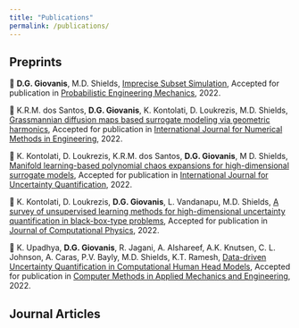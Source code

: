 ```yaml
---
title: "Publications"
permalink: /publications/
---
```


## Preprints

:pushpin: **D.G. Giovanis**, M.D. Shields, [Imprecise Subset Simulation](https://arxiv.org/pdf/2110.11955.pdf), Accepted for publication in <u>Probabilistic Engineering Mechanics</u>, 2022.<br/>

:pushpin: K.R.M. dos Santos, **D.G. Giovanis**, K. Kontolati, D. Loukrezis, M.D. Shields, [Grassmannian diffusion maps based surrogate modeling via geometric harmonics](https://arxiv.org/pdf/2109.13805.pdf), Accepted for publication in <u>International Journal for Numerical Methods in Engineering</u>, 2022.<br/>

:pushpin: K. Kontolati, D. Loukrezis, K.R.M. dos Santos, **D.G. Giovanis**, M D. Shields, [Manifold learning-based polynomial chaos expansions for high-dimensional surrogate models](https://arxiv.org/pdf/2107.09814.pdf), Accepted for publication in <u>International Journal for Uncertainty Quantification</u>, 2022.<br/>

:pushpin: K. Kontolati, D. Loukrezis, **D.G. Giovanis**, L. Vandanapu, M.D. Shields, [A survey of unsupervised learning methods for high-dimensional uncertainty quantification in black-box-type problems](https://arxiv.org/pdf/2110.11955.pdf), Accepted for publication in <u>Journal of Computational Physics</u>, 2022.<br/>

:pushpin: K. Upadhya,  **D.G. Giovanis**, R. Jagani, A. Alshareef, A.K. Knutsen, C. L. Johnson, A. Caras, P.V. Bayly, M.D. Shields, K.T. Ramesh, [Data-driven Uncertainty Quantification in Computational Human Head Models](https://arxiv.org/pdf/2110.15553.pdf), Accepted for publication in <u>Computer Methods in Applied Mechanics and Engineering</u>, 2022.<br/>

## Journal Articles




